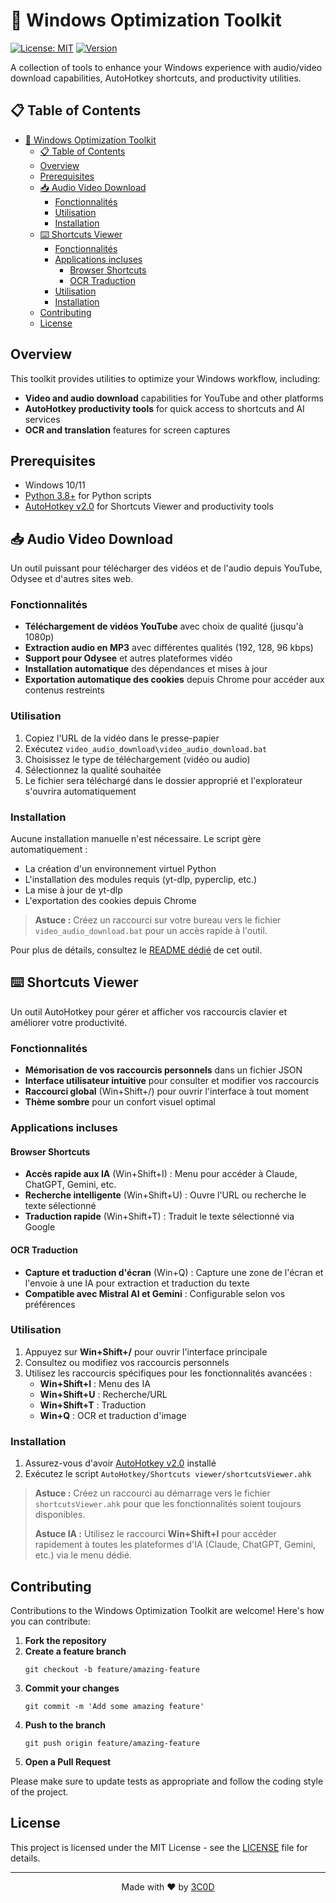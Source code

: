 # 🚀 Windows Optimization Toolkit

[![License: MIT](https://img.shields.io/badge/License-MIT-yellow.svg)](https://opensource.org/licenses/MIT)
[![Version](https://img.shields.io/badge/version-1.0-blue.svg)](https://github.com/3C0D/Windows-Optimization-Toolkit)

A collection of tools to enhance your Windows experience with audio/video download capabilities, AutoHotkey shortcuts, and productivity utilities.

## 📋 Table of Contents

- [🚀 Windows Optimization Toolkit](#-windows-optimization-toolkit)
  - [📋 Table of Contents](#-table-of-contents)
  - [Overview](#overview)
  - [Prerequisites](#prerequisites)
  - [📥 Audio Video Download](#-audio-video-download)
    - [Fonctionnalités](#fonctionnalités)
    - [Utilisation](#utilisation)
    - [Installation](#installation)
  - [⌨️ Shortcuts Viewer](#️-shortcuts-viewer)
    - [Fonctionnalités](#fonctionnalités-1)
    - [Applications incluses](#applications-incluses)
      - [Browser Shortcuts](#browser-shortcuts)
      - [OCR Traduction](#ocr-traduction)
    - [Utilisation](#utilisation-1)
    - [Installation](#installation-1)
  - [Contributing](#contributing)
  - [License](#license)

## Overview

This toolkit provides utilities to optimize your Windows workflow, including:

- **Video and audio download** capabilities for YouTube and other platforms
- **AutoHotkey productivity tools** for quick access to shortcuts and AI services
- **OCR and translation** features for screen captures

## Prerequisites

- Windows 10/11
- [Python 3.8+](https://www.python.org/downloads/) for Python scripts
- [AutoHotkey v2.0](https://www.autohotkey.com/) for Shortcuts Viewer and productivity tools


## 📥 Audio Video Download

Un outil puissant pour télécharger des vidéos et de l'audio depuis YouTube, Odysee et d'autres sites web.

### Fonctionnalités

- **Téléchargement de vidéos YouTube** avec choix de qualité (jusqu'à 1080p)
- **Extraction audio en MP3** avec différentes qualités (192, 128, 96 kbps)
- **Support pour Odysee** et autres plateformes vidéo
- **Installation automatique** des dépendances et mises à jour
- **Exportation automatique des cookies** depuis Chrome pour accéder aux contenus restreints

### Utilisation

1. Copiez l'URL de la vidéo dans le presse-papier
2. Exécutez `video_audio_download\video_audio_download.bat`
3. Choisissez le type de téléchargement (vidéo ou audio)
4. Sélectionnez la qualité souhaitée
5. Le fichier sera téléchargé dans le dossier approprié et l'explorateur s'ouvrira automatiquement

### Installation

Aucune installation manuelle n'est nécessaire. Le script gère automatiquement :
- La création d'un environnement virtuel Python
- L'installation des modules requis (yt-dlp, pyperclip, etc.)
- La mise à jour de yt-dlp
- L'exportation des cookies depuis Chrome

> **Astuce :** Créez un raccourci sur votre bureau vers le fichier `video_audio_download.bat` pour un accès rapide à l'outil.

Pour plus de détails, consultez le [README dédié](video_audio_download/README.md) de cet outil.

## ⌨️ Shortcuts Viewer

Un outil AutoHotkey pour gérer et afficher vos raccourcis clavier et améliorer votre productivité.

### Fonctionnalités

- **Mémorisation de vos raccourcis personnels** dans un fichier JSON
- **Interface utilisateur intuitive** pour consulter et modifier vos raccourcis
- **Raccourci global** (Win+Shift+/) pour ouvrir l'interface à tout moment
- **Thème sombre** pour un confort visuel optimal

### Applications incluses

#### Browser Shortcuts
- **Accès rapide aux IA** (Win+Shift+I) : Menu pour accéder à Claude, ChatGPT, Gemini, etc.
- **Recherche intelligente** (Win+Shift+U) : Ouvre l'URL ou recherche le texte sélectionné
- **Traduction rapide** (Win+Shift+T) : Traduit le texte sélectionné via Google

#### OCR Traduction
- **Capture et traduction d'écran** (Win+Q) : Capture une zone de l'écran et l'envoie à une IA pour extraction et traduction du texte
- **Compatible avec Mistral AI et Gemini** : Configurable selon vos préférences

### Utilisation

1. Appuyez sur **Win+Shift+/** pour ouvrir l'interface principale
2. Consultez ou modifiez vos raccourcis personnels
3. Utilisez les raccourcis spécifiques pour les fonctionnalités avancées :
   - **Win+Shift+I** : Menu des IA
   - **Win+Shift+U** : Recherche/URL
   - **Win+Shift+T** : Traduction
   - **Win+Q** : OCR et traduction d'image

### Installation

1. Assurez-vous d'avoir [AutoHotkey v2.0](https://www.autohotkey.com/) installé
2. Exécutez le script `AutoHotkey/Shortcuts viewer/shortcutsViewer.ahk`

> **Astuce :** Créez un raccourci au démarrage vers le fichier `shortcutsViewer.ahk` pour que les fonctionnalités soient toujours disponibles.
>
> **Astuce IA :** Utilisez le raccourci **Win+Shift+I** pour accéder rapidement à toutes les plateformes d'IA (Claude, ChatGPT, Gemini, etc.) via le menu dédié.

## Contributing

Contributions to the Windows Optimization Toolkit are welcome! Here's how you can contribute:

1. **Fork the repository**
2. **Create a feature branch**
   ```
   git checkout -b feature/amazing-feature
   ```
3. **Commit your changes**
   ```
   git commit -m 'Add some amazing feature'
   ```
4. **Push to the branch**
   ```
   git push origin feature/amazing-feature
   ```
5. **Open a Pull Request**

Please make sure to update tests as appropriate and follow the coding style of the project.

## License

This project is licensed under the MIT License - see the [LICENSE](LICENSE) file for details.

---

<p align="center">
Made with ❤️ by <a href="https://github.com/3C0D">3C0D</a>
</p>
